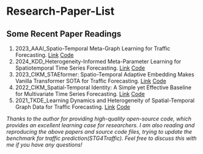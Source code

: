 # Research-Paper-List

## Some Recent Paper Readings
1. 2023_AAAI_Spatio-Temporal Meta-Graph Learning for Traffic Forecasting. [Link](https://arxiv.org/abs/2211.14701)  [Code](https://github.com/deepkashiwa20/MegaCRN)
2. 2024_KDD_Heterogeneity-Informed Meta-Parameter Learning for Spatiotemporal Time Series Forecasting. [Link](https://arxiv.org/abs/2405.10800)  [Code](https://github.com/XDZhelheim/HimNet)
3. 2023_CIKM_STAEformer: Spatio-Temporal Adaptive Embedding Makes Vanilla Transformer SOTA for Traffic Forecasting. [Link](https://arxiv.org/abs/2308.10425)  [Code](https://github.com/XDZhelheim/STAEformer)
4. 2022_CIKM_Spatial-Temporal Identity: A Simple yet Effective Baseline for Multivariate Time Series Forecasting. [Link](https://arxiv.org/abs/2208.05233)  [Code](https://github.com/zezhishao/STID)
5. 2021_TKDE_Learning Dynamics and Heterogeneity of Spatial-Temporal Graph Data for Traffic Forecasting. [Link](https://ieeexplore.ieee.org/document/9346058)  [Code](https://github.com/guoshnBJTU/ASTGNN)

*Thanks to the author for providing high-quality open-source code, which provides an excellent learning case for researchers. I am also reading and reproducing the above papers and source code files, trying to update the benchmark for traffic prediction(STG4Traffic). Feel free to discuss this with me if you have any questions!*